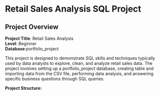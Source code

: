 # Retail Sales Analysis SQL Project
## Project Overview

**Project Title**: Retail Sales Analysis  
**Level**: Beginner  
**Database**:portfolio_project




This project is designed to demonstrate SQL skills and techniques typically used by data analysts to explore, clean, and analyze retail sales data. The project involves setting up a portfolio_project database, creating table and importing data from the CSV file, performing  data analysis, and answering specific business questions through SQL queries.

**Project Structure:**
